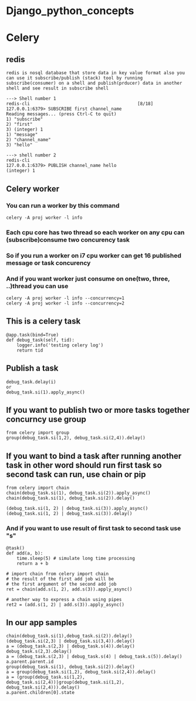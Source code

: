 # Django_python_concepts

# Celery
## redis
```
redis is nosql database that store data in key value format also you can use it subscribe/publish (stack) tool by running subscribe(consumer) on a shell and publish(prducer) data in another shell and see result in subscribe shell

---> Shell number 1
redis-cli                                         [8/18]
127.0.0.1:6379> SUBSCRIBE first channel_name
Reading messages... (press Ctrl-C to quit)
1) "subscribe"
2) "first"
3) (integer) 1
1) "message"
2) "channel_name"
3) "hello"

---> shell number 2
redis-cli
127.0.0.1:6379> PUBLISH channel_name hello
(integer) 1
```

## Celery worker
### You can run a worker by this command
```
celery -A proj worker -l info
```
### Each cpu core has two thread so each worker on any cpu can (subscribe)consume two concurency task
### So if you run a worker on i7 cpu worker can get 16 published message or task concurency
### And if you want worker just consume on one(two, three, ..)thread you can use
```
celery -A proj worker -l info --concurrency=1
celery -A proj worker -l info --concurrency=2
```


## This is a celery task
```
@app.task(bind=True)
def debug_task(self, tid):
    logger.info('testing celery log')
    return tid
```
## Publish a task
```
debug_task.delay(i)
or
debug_task.si(1).apply_async()
```

## If you want to publish two or more tasks together concurncy use group
```
from celery import group
group(debug_task.si(1,2), debug_task.si(2,4)).delay()
```
## If you want to bind a task after running another task in other word should run first task so second task can run, use chain or pip
```
from celery import chain
chain(debug_task.si(1), debug_task.si(2)).apply_async()
chain(debug_task.si(1), debug_task.si(2)).delay()

(debug_task.si(1, 2) | debug_task.si(3)).apply_async()
(debug_task.si(1, 2) | debug_task.si(3)).delay()
```
### And if you want to use result of first task to second task use "s" 
```
@task()
def add(a, b):
    time.sleep(5) # simulate long time processing
    return a + b
    
# import chain from celery import chain
# the result of the first add job will be 
# the first argument of the second add job
ret = chain(add.s(1, 2), add.s(3)).apply_async()

# another way to express a chain using pipes
ret2 = (add.s(1, 2) | add.s(3)).apply_async()
```

## In our app samples
```
chain(debug_task.si(1),debug_task.si(2)).delay()
(debug_task.si(2,3) | debug_task.si(3,4)).delay()
a = (debug_task.s(2,3) | debug_task.s(4)).delay()
debug_task.s(2,3).delay()
a = (debug_task.s(2,3) | debug_task.s(4) | debug_task.s(5)).delay()
a.parent.parent.id
group(debug_task.si(1), debug_task.si(2)).delay()
a = group(debug_task.si(1,2), debug_task.si(2,4)).delay()
a = (group(debug_task.si(1,2), debug_task.si(2,4))|group(debug_task.si(1,2), debug_task.si(2,4))).delay()
a.parent.children[0].state
```




